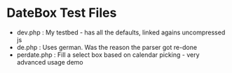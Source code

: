 DateBox Test Files
==================

* dev.php : My testbed - has all the defaults, linked agains uncompressed js
* de.php : Uses german. Was the reason the parser got re-done
* perdate.php : Fill a select box based on calendar picking - very advanced usage demo
